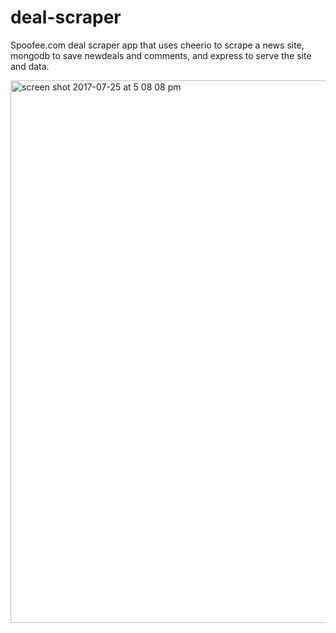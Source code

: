 # deal-scraper
Spoofee.com deal scraper app that uses cheerio to scrape a news site, mongodb to save newdeals and comments, and express to serve the site and data.

<img width="868" alt="screen shot 2017-07-25 at 5 08 08 pm" src="https://user-images.githubusercontent.com/24326243/28598963-f3684b2a-715b-11e7-8d18-7357d0f1572d.png">
